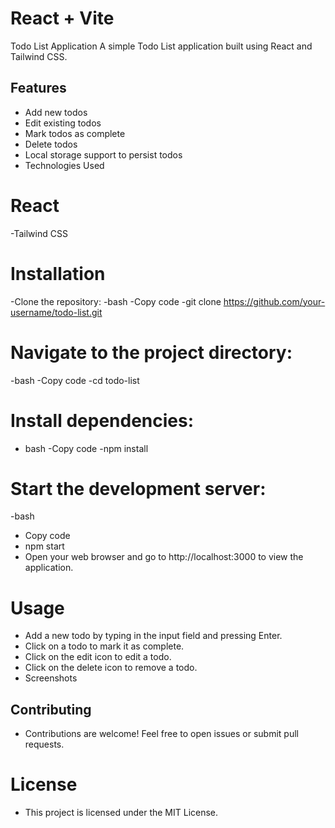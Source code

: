 # React + Vite
Todo List Application
A simple Todo List application built using React and Tailwind CSS.

## Features
 - Add new todos
 - Edit existing todos
 - Mark todos as complete
 - Delete todos
 - Local storage support to persist todos
 - Technologies Used

# React
 -Tailwind CSS

# Installation
 -Clone the repository:
 -bash
 -Copy code
 -git clone https://github.com/your-username/todo-list.git
 
# Navigate to the project directory:
 -bash
 -Copy code
 -cd todo-list

# Install dependencies:
 - bash
 -Copy code
 -npm install

# Start the development server:
 -bash
 - Copy code
 - npm start
 - Open your web browser and go to http://localhost:3000 to view the application.

# Usage
 - Add a new todo by typing in the input field and pressing Enter.
 - Click on a todo to mark it as complete.
 - Click on the edit icon to edit a todo.
 - Click on the delete icon to remove a todo.
 - Screenshots


## Contributing
 - Contributions are welcome! Feel free to open issues or submit pull requests.

# License
 - This project is licensed under the MIT License.
